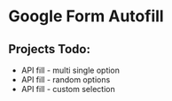 # Google Form Autofill

## Projects Todo:

- API fill - multi single option
- API fill - random options
- API fill - custom selection
